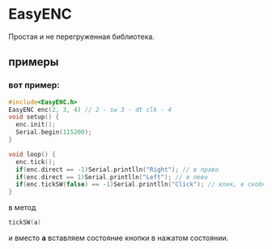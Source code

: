 # EasyENC
Простая и не перегруженная библиотека.
## примеры
### вот пример:

```cpp
#include<EasyENC.h>
EasyENC enc(2, 3, 4) // 2 - sw 3 - dt clk - 4
void setup() {
  enc.init();
  Serial.begin(115200);
}

void loop() {
  enc.tick();
  if(enc.direct == -1)Serial.printlln("Right"); // в право
  if(enc.direct == 1)Serial.printlln("Left"); // в лево
  if(enc.tickSW(false) == -1)Serial.printlln("Click"); // клик, в скобках указываем уровень кнопки при нажатии
}
```
в метод 
```cpp 
tickSW(a)
``` 
и вместо **a** вставляем состояние кнопки в нажатом состоянии.

